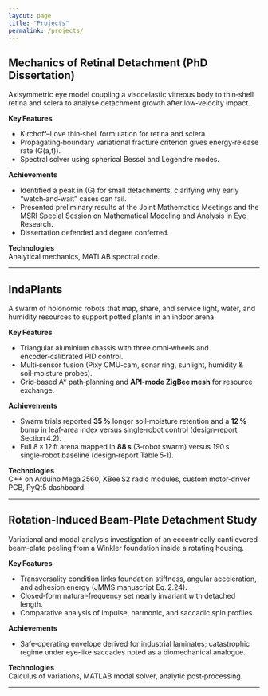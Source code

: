 ```yaml
---
layout: page
title: "Projects"
permalink: /projects/
---
```


## Mechanics of Retinal Detachment (PhD Dissertation)
Axisymmetric eye model coupling a viscoelastic vitreous body to thin‑shell retina and sclera to analyse detachment growth after low‑velocity impact.

**Key Features**
* Kirchoff–Love thin‑shell formulation for retina and sclera.
* Propagating‑boundary variational fracture criterion gives energy‑release rate \(G(a,t)\).
* Spectral solver using spherical Bessel and Legendre modes.

**Achievements**
* Identified a peak in \(G\) for small detachments, clarifying why early “watch‑and‑wait” cases can fail.
* Presented preliminary results at the Joint Mathematics Meetings and the MSRI Special Session on Mathematical Modeling and Analysis in Eye Research.
* Dissertation defended and degree conferred.

**Technologies**  
Analytical mechanics, MATLAB spectral code.

---

## IndaPlants
A swarm of holonomic robots that map, share, and service light, water, and humidity resources to support potted plants in an indoor arena.

**Key Features**
* Triangular aluminium chassis with three omni‑wheels and encoder‑calibrated PID control.
* Multi‑sensor fusion (Pixy CMU‑cam, sonar ring, sunlight, humidity & soil‑moisture probes).
* Grid‑based A* path‑planning and **API‑mode ZigBee mesh** for resource exchange.

**Achievements**
* Swarm trials reported **35 %** longer soil‑moisture retention and a **12 %** bump in leaf‑area index versus single‑robot control (design‑report Section 4.2).
* Full 8 × 12 ft arena mapped in **88 s** (3‑robot swarm) versus 190 s single‑robot baseline (design‑report Table 5‑1).

**Technologies**  
C++ on Arduino Mega 2560, XBee S2 radio modules, custom motor‑driver PCB, PyQt5 dashboard.

---

## Rotation‑Induced Beam‑Plate Detachment Study
Variational and modal‑analysis investigation of an eccentrically cantilevered beam‑plate peeling from a Winkler foundation inside a rotating housing.

**Key Features**
* Transversality condition links foundation stiffness, angular acceleration, and adhesion energy (JMMS manuscript Eq. 2.24).
* Closed‑form natural‑frequency set nearly invariant with detached length.
* Comparative analysis of impulse, harmonic, and saccadic spin profiles.

**Achievements**
* Safe‑operating envelope derived for industrial laminates; catastrophic regime under eye‑like saccades noted as a biomechanical analogue.

**Technologies**  
Calculus of variations, MATLAB modal solver, analytic post‑processing.

---


